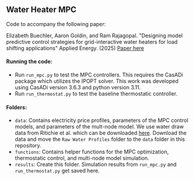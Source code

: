 ## Water Heater MPC

Code to accompany the following paper:

Elizabeth Buechler, Aaron Goldin, and Ram Rajagopal. "Designing model predictive control strategies for grid-interactive water heaters for load shifting applications" Applied Energy. (2025) [Paper here](https://authors.elsevier.com/a/1kMMg15eifC9Fx)


#### Running the code:

* Run `run_mpc.py` to test the MPC controllers. This requires the CasADi package which utilizes the IPOPT solver. This work was developed using CasADi version 3.6.3 and python version 3.11.
* Run `run_thermostat.py` to test the baseline thermostatic controller.

#### Folders:

* `data`: Contains electricity price profiles, parameters of the MPC control models, and parameters of the mult-node model. We use water draw data from Ritichie et al. which can be downloaded [here](https://scholardata.sun.ac.za/articles/software/Water_heater_dataset_Grid_and_user-level_software_and_dataset_/16669651?file=30869992). Download the data and move the `Raw Water Profiles` folder to the `data` folder in this repository.
* `functions`: Contains helper functions for the MPC optimization, thermostatic control, and multi-node model simulation.
* `results`: Create this folder. Simulation results from `run_mpc.py` and `run_thermostat.py` get saved here.
